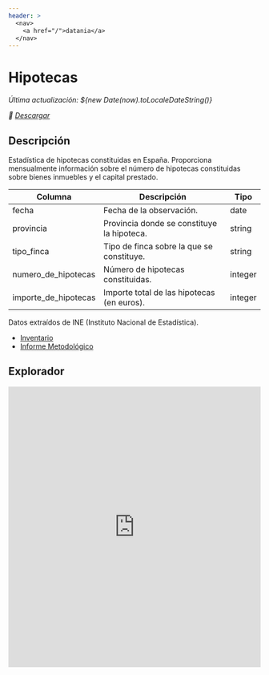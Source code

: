 ```yaml
---
header: >
  <nav>
    <a href="/">datania</a>
  </nav>
---
```

# Hipotecas

<div class="grid grid-cols-4">
<div class="card">

_Última actualización:  ${new Date(now).toLocaleDateString()}_

</div>
<div class="card">

_💾 [Descargar](https://huggingface.co/datasets/datania/hipotecas)_

</div>
</div>

## Descripción

Estadística de hipotecas constituidas en España.
Proporciona mensualmente información sobre el número de hipotecas constituidas sobre bienes inmuebles y el capital prestado.

| Columna              | Descripción                                     | Tipo     |
|----------------------|-------------------------------------------------|----------|
| fecha                | Fecha de la observación.                        | date     |
| provincia            | Provincia donde se constituye la hipoteca.      | string   |
| tipo_finca           | Tipo de finca sobre la que se constituye.       | string   |
| numero_de_hipotecas  | Número de hipotecas constituidas.               | integer  |
| importe_de_hipotecas | Importe total de las hipotecas (en euros).      | integer  |

Datos extraídos de INE (Instituto Nacional de Estadística).

- [Inventario](https://www.ine.es/dyngs/IOE/es/operacion.htm?numinv=30149)
- [Informe Metodológico](https://www.ine.es/dynt3/metadatos/es/RespuestaDatos.html?oe=30149)

## Explorador

<iframe
  src="https://huggingface.co/datasets/datania/hipotecas/embed/viewer/default/train"
  frameborder="0"
  width="100%"
  height="560px"
></iframe>
